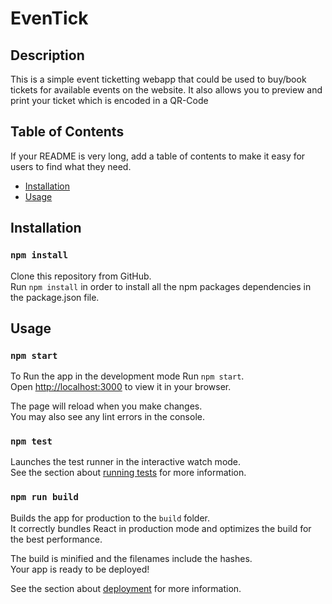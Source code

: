 # EvenTick

## Description

This is a simple event ticketting webapp that could be used to buy/book tickets for available events on the website. It also allows you to preview and print your ticket which is encoded in a QR-Code

## Table of Contents

If your README is very long, add a table of contents to make it easy for users to find what they need.

- [Installation](#installation)
- [Usage](#usage)

## Installation

### `npm install`

Clone this repository from GitHub.\
Run `npm install` in order to install all the npm packages dependencies in the package.json file.

## Usage

### `npm start`

To Run the app in the development mode Run `npm start`.\
Open [http://localhost:3000](http://localhost:3000) to view it in your browser.

The page will reload when you make changes.\
You may also see any lint errors in the console.

### `npm test`

Launches the test runner in the interactive watch mode.\
See the section about [running tests](https://facebook.github.io/create-react-app/docs/running-tests) for more information.

### `npm run build`

Builds the app for production to the `build` folder.\
It correctly bundles React in production mode and optimizes the build for the best performance.

The build is minified and the filenames include the hashes.\
Your app is ready to be deployed!

See the section about [deployment](https://facebook.github.io/create-react-app/docs/deployment) for more information.
